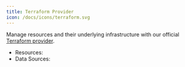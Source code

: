 ```yaml
---
title: Terraform Provider
icon: /docs/icons/terraform.svg
---
```


Manage resources and their underlying infrastructure with our official [Terraform provider](https://registry.terraform.io/providers/kestra-io/kestra/latest).

* Resources:
  <ChildTableOfContents page-url="/docs/terraform/resources/" />
* Data Sources:
  <ChildTableOfContents page-url="/docs/terraform/data-sources/" />

